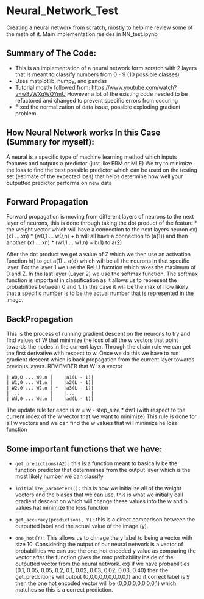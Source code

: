# Neural_Network_Test
Creating a neural network from scratch, mostly to help me review some of the math of it.
Main implementation resides in NN_test.ipynb

## Summary of The Code:
- This is an implementation of a neural network form scratch with 2 layers that Is meant to classify numbers from 0 - 9 (10 possible classes)
- Uses matplotlib, numpy, and pandas
- Tutorial mostly followed from: https://www.youtube.com/watch?v=w8yWXqWQYmU However a lot of the existing code needed to be refactored and changed to prevent specific errors from occuring
- Fixed the normalization of data issue, possible exploding gradient problem.

## How Neural Network works In this Case (Summary for myself):
A neural is a specific type of machine learning method which inputs features and outputs a predictor (just like ERM or MLE) We try to minimize the loss to find the best
possible predictor which can be used on the testing set (estimate of the expected loss) that helps determine how well your outputted predictor performs on new data

## Forward Propagation
Forward propagation is moving from different layers of neurons to the next layer of neurons, this is done through taking the dot product of the feature * the weight vector which 
will have a connection to the next layers neuron ex) (x1 ... xn) * (w0,1 ... w0,n) + b will all have a connection to (a(1)) and then another (x1 ... xn) * (w1,1 ... w1,n) + b(1) to a(2)

After the dot product we get a value of Z which we then use an activation function h() to get a(1) .. a(d) which will be all the neurons in that specific layer.
For the layer 1 we use the ReLU fucntion which takes the maximum of 0 and Z. In the last layer (Layer 2) we use the softmax function. The softmax function is important in classification
as it allows us to represent the probabilities between 0 and 1. In this case it will be the max of how likely that a specific number is to be the actual number that is represented in the image.

## BackPropagation
This is the process of running gradient descent on the neurons to try and find values of W that minimize the loss of all the w vectors that point towards the nodes in the current layer.
Through the chain rule we can get the first derivative with respect to w. Once we do this we have to run gradient descent which is back propagation from the current layer towards previous layers.
REMEMBER that W is a vector

```
| W0,0 ... W0,n |    |a1(L - 1)|
| W1,0 ... W1,n |    |a2(L - 1)|
| W2,0 ... W2,n | *  |a3(L - 1)|
| ...           |    |...      |
| Wd,0 ... Wd,n |    |ad(L - 1)|
```

The update rule for each is 
w = w - step_size * dw1 (with respect to the current index of the w vector that we want to minimize) 
This rule is done for all w vectors and we can find the w values that will minimize he loss function

## Some important functions that we have:
- ```get_predictions(A2):``` this is a function meant to basically be the function predictor that deternmines from the output layer which is the most likely number we can classify

- ```initialize_parameters():``` this is how we initialize all of the weight vectors and the biases that we can use, this is what we initially call gradient descent on which will change these values into the 
w and b values hat minimize the loss function

- ```get_accuracy(predictions, Y):``` this is a direct comparison between the outputted label and the actual value of the image (y).

- ```one_hot(Y):``` This allows us to chnage the y label to being a vector with size 10. Considering the output of our neural network is a vector of probabilities we can use the one_hot encoded y 
value as comparing the vector after the function gives the max probability inside of the outputted vector from the neural network.
ex) if we have probabilities (0.1, 0.05, 0.05, 0.2, 0.1, 0.02, 0.03, 0.02, 0.03, 0.40) then the get_predcitions will output (0,0,0,0,0,0,0,0,0,1)
and if correct label is 9 then the one hot encoded vector will be (0,0,0,0,0,0,0,0,1) which matches so this is a correct prediction.


